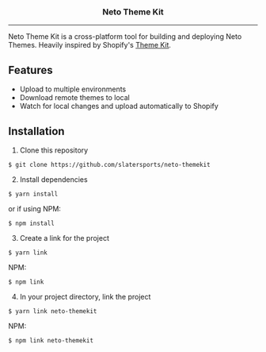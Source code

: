 <p align="center">
    <h3 align="center">Neto Theme Kit</h3>
</p>

---

Neto Theme Kit is a cross-platform tool for building and deploying Neto Themes. Heavily inspired by Shopify's [Theme Kit](https://github.com/Shopify/themekit).

## Features
- Upload to multiple environments
- Download remote themes to local
- Watch for local changes and upload automatically to Shopify

## Installation
1. Clone this repository
```
$ git clone https://github.com/slatersports/neto-themekit 
```
2. Install dependencies
```
$ yarn install
```
or if using NPM:
```
$ npm install
```
3. Create a link for the project
```
$ yarn link
```
NPM:
```
$ npm link
```
4. In your project directory, link the project
```
$ yarn link neto-themekit
```
NPM:
```
$ npm link neto-themekit
```